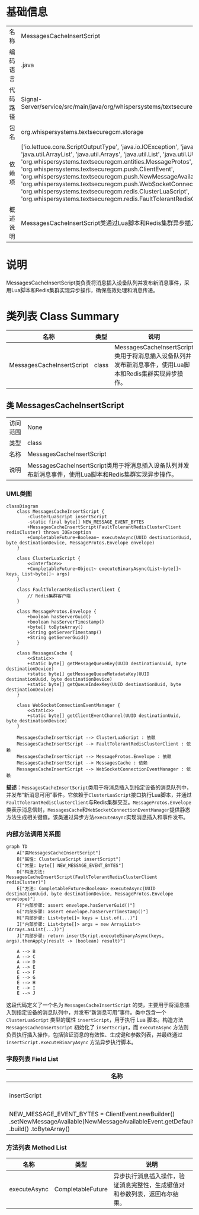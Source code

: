 # 基础信息

|      |      |
|------|------|
| 名称 | MessagesCacheInsertScript |
| 编码语言 | .java |
| 代码路径 | Signal-Server/service/src/main/java/org/whispersystems/textsecuregcm/storage/MessagesCacheInsertScript.java |
| 包名 | org.whispersystems.textsecuregcm.storage |
| 依赖项 | ['io.lettuce.core.ScriptOutputType', 'java.io.IOException', 'java.nio.charset.StandardCharsets', 'java.util.ArrayList', 'java.util.Arrays', 'java.util.List', 'java.util.UUID', 'java.util.concurrent.CompletableFuture', 'org.whispersystems.textsecuregcm.entities.MessageProtos', 'org.whispersystems.textsecuregcm.push.ClientEvent', 'org.whispersystems.textsecuregcm.push.NewMessageAvailableEvent', 'org.whispersystems.textsecuregcm.push.WebSocketConnectionEventManager', 'org.whispersystems.textsecuregcm.redis.ClusterLuaScript', 'org.whispersystems.textsecuregcm.redis.FaultTolerantRedisClusterClient'] |
| 概述说明 | MessagesCacheInsertScript类通过Lua脚本和Redis集群异步插入消息并发布事件。 |

# 说明

MessagesCacheInsertScript类负责将消息插入设备队列并发布新消息事件，采用Lua脚本和Redis集群实现异步操作，确保高效处理和消息传递。

# 类列表 Class Summary

| 名称   | 类型  | 说明 |
|-------|------|-------------|
| MessagesCacheInsertScript | class | MessagesCacheInsertScript类用于将消息插入设备队列并发布新消息事件，使用Lua脚本和Redis集群实现异步操作。 |



## 类 MessagesCacheInsertScript

|      |      |
|------|------|
| 访问范围 | None |
| 类型 | class |
| 名称 | MessagesCacheInsertScript |
| 说明 | MessagesCacheInsertScript类用于将消息插入设备队列并发布新消息事件，使用Lua脚本和Redis集群实现异步操作。 |


### UML类图

```mermaid
classDiagram
    class MessagesCacheInsertScript {
        -ClusterLuaScript insertScript
        -static final byte[] NEW_MESSAGE_EVENT_BYTES
        +MessagesCacheInsertScript(FaultTolerantRedisClusterClient redisCluster) throws IOException
        +CompletableFuture~Boolean~ executeAsync(UUID destinationUuid, byte destinationDevice, MessageProtos.Envelope envelope)
    }

    class ClusterLuaScript {
        <<Interface>>
        +CompletableFuture~Object~ executeBinaryAsync(List~byte[]~ keys, List~byte[]~ args)
    }

    class FaultTolerantRedisClusterClient {
        // Redis集群客户端
    }

    class MessageProtos.Envelope {
        +boolean hasServerGuid()
        +boolean hasServerTimestamp()
        +byte[] toByteArray()
        +String getServerTimestamp()
        +String getServerGuid()
    }

    class MessagesCache {
        <<Static>>
        +static byte[] getMessageQueueKey(UUID destinationUuid, byte destinationDevice)
        +static byte[] getMessageQueueMetadataKey(UUID destinationUuid, byte destinationDevice)
        +static byte[] getQueueIndexKey(UUID destinationUuid, byte destinationDevice)
    }

    class WebSocketConnectionEventManager {
        <<Static>>
        +static byte[] getClientEventChannel(UUID destinationUuid, byte destinationDevice)
    }

    MessagesCacheInsertScript --> ClusterLuaScript : 依赖
    MessagesCacheInsertScript --> FaultTolerantRedisClusterClient : 依赖
    MessagesCacheInsertScript --> MessageProtos.Envelope : 依赖
    MessagesCacheInsertScript --> MessagesCache : 依赖
    MessagesCacheInsertScript --> WebSocketConnectionEventManager : 依赖
```

**描述**：`MessagesCacheInsertScript`类用于将消息插入到指定设备的消息队列中，并发布“新消息可用”事件。它依赖于`ClusterLuaScript`接口执行Lua脚本，并通过`FaultTolerantRedisClusterClient`与Redis集群交互。`MessageProtos.Envelope`类表示消息信封，`MessagesCache`和`WebSocketConnectionEventManager`提供静态方法生成相关键值。该类通过异步方法`executeAsync`实现消息插入和事件发布。


### 内部方法调用关系图

```mermaid
graph TD
    A["类MessagesCacheInsertScript"]
    B["属性: ClusterLuaScript insertScript"]
    C["常量: byte[] NEW_MESSAGE_EVENT_BYTES"]
    D["构造方法: MessagesCacheInsertScript(FaultTolerantRedisClusterClient redisCluster)"]
    E["方法: CompletableFuture<Boolean> executeAsync(UUID destinationUuid, byte destinationDevice, MessageProtos.Envelope envelope)"]
    F["内部步骤: assert envelope.hasServerGuid()"]
    G["内部步骤: assert envelope.hasServerTimestamp()"]
    H["内部步骤: List<byte[]> keys = List.of(...)"]
    I["内部步骤: List<byte[]> args = new ArrayList<>(Arrays.asList(...))"]
    J["内部步骤: return insertScript.executeBinaryAsync(keys, args).thenApply(result -> (boolean) result)"]

    A --> B
    A --> C
    A --> D
    A --> E
    E --> F
    E --> G
    E --> H
    E --> I
    E --> J
```

这段代码定义了一个名为 `MessagesCacheInsertScript` 的类，主要用于将消息插入到指定设备的消息队列中，并发布“新消息可用”事件。类中包含一个 `ClusterLuaScript` 类型的属性 `insertScript`，用于执行 Lua 脚本。构造方法 `MessagesCacheInsertScript` 初始化了 `insertScript`，而 `executeAsync` 方法则负责执行插入操作，包括验证消息的有效性、生成键和参数列表，并最终通过 `insertScript.executeBinaryAsync` 方法异步执行脚本。

### 字段列表 Field List

| 名称  | 类型  | 说明 |
|-------|-------|------|
| insertScript | ClusterLuaScript | 私有终态的ClusterLuaScript插入脚本。 |
| NEW_MESSAGE_EVENT_BYTES = ClientEvent.newBuilder()      .setNewMessageAvailable(NewMessageAvailableEvent.getDefaultInstance())      .build()      .toByteArray() | byte[] | 将新消息事件构建为字节数组。 |

### 方法列表 Method List

| 名称  | 类型  | 说明 |
|-------|-------|------|
| executeAsync | CompletableFuture<Boolean> | 异步执行消息插入操作，验证消息完整性，生成键值对和参数列表，返回布尔结果。 |




